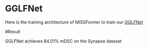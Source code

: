 # GGLFNet

Here is the training architecture of MISSFormer to train our *[GGLFNet](https://github.com/Starrrrr1/GGLFNet)*

#Result

GGLFNet achieves 84.01% mDSC on the Synapse dataset
